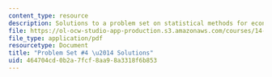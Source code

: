 ```yaml
---
content_type: resource
description: Solutions to a problem set on statistical methods for economics.
file: https://ol-ocw-studio-app-production.s3.amazonaws.com/courses/14-30-introduction-to-statistical-methods-in-economics-spring-2009/464704cd0b2a7fcf8aa98a3318f6b853_MIT14_30s09_sol_pset04.pdf
file_type: application/pdf
resourcetype: Document
title: "Problem Set #4 \u2014 Solutions"
uid: 464704cd-0b2a-7fcf-8aa9-8a3318f6b853
---
```

